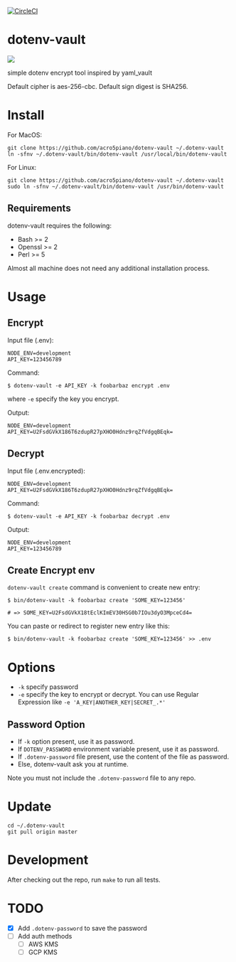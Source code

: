 [![CircleCI](https://circleci.com/gh/acro5piano/dotenv-vault.svg?style=svg)](https://circleci.com/gh/acro5piano/dotenv-vault)

# dotenv-vault

![](https://github.com/acro5piano/dotenv-vault/blob/master/demo.gif)

simple dotenv encrypt tool inspired by yaml_vault

Default cipher is aes-256-cbc. Default sign digest is SHA256.

# Install

For MacOS:

```
git clone https://github.com/acro5piano/dotenv-vault ~/.dotenv-vault
ln -sfnv ~/.dotenv-vault/bin/dotenv-vault /usr/local/bin/dotenv-vault
```

For Linux:

```
git clone https://github.com/acro5piano/dotenv-vault ~/.dotenv-vault
sudo ln -sfnv ~/.dotenv-vault/bin/dotenv-vault /usr/bin/dotenv-vault
```

## Requirements

dotenv-vault requires the following:

- Bash >= 2
- Openssl >= 2
- Perl >= 5

Almost all machine does not need any additional installation process.

# Usage

## Encrypt

Input file (.env):

```
NODE_ENV=development
API_KEY=123456789
```

Command:

```
$ dotenv-vault -e API_KEY -k foobarbaz encrypt .env
```

where `-e` specify the key you encrypt.

Output:

```
NODE_ENV=development
API_KEY=U2FsdGVkX186T6zdupR27pXHO0Hdnz9rqZfVdgqBEqk=
```

## Decrypt

Input file (.env.encrypted):

```
NODE_ENV=development
API_KEY=U2FsdGVkX186T6zdupR27pXHO0Hdnz9rqZfVdgqBEqk=
```

Command:

```
$ dotenv-vault -e API_KEY -k foobarbaz decrypt .env
```

Output:

```
NODE_ENV=development
API_KEY=123456789
```

## Create Encrypt env

`dotenv-vault create` command is convenient to create new entry:

```
$ bin/dotenv-vault -k foobarbaz create 'SOME_KEY=123456'

# => SOME_KEY=U2FsdGVkX18tEclKImEV30HSG0b7IOu3dyO3MpceCd4=
```

You can paste or redirect to register new entry like this:

```
$ bin/dotenv-vault -k foobarbaz create 'SOME_KEY=123456' >> .env
```

# Options

- `-k` specify password
- `-e` specify the key to encrypt or decrypt. You can use Regular Expression like `-e 'A_KEY|ANOTHER_KEY|SECRET_.*'`

## Password Option

- If `-k` option present, use it as password.
- If `DOTENV_PASSWORD` environment variable present, use it as password.
- If `.dotenv-password` file present, use the content of the file as password.
- Else, dotenv-vault ask you at runtime.

Note you must not include the `.dotenv-password` file to any repo.

# Update

```
cd ~/.dotenv-vault
git pull origin master
```

# Development

After checking out the repo, run `make` to run all tests.

# TODO

- [x] Add `.dotenv-password` to save the password
- [ ] Add auth methods
  - [ ] AWS KMS
  - [ ] GCP KMS

